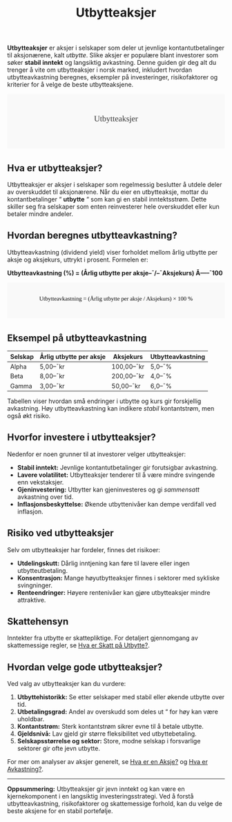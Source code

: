 ﻿---
title: "Utbytteaksjer"
meta_title: "Utbytteaksjer"
meta_description: '**Utbytteaksjer** er aksjer i selskaper som deler ut jevnlige kontantutbetalinger til aksjonærene, kalt *utbytte*. Slike aksjer er populære blant investorer s...'
slug: utbytteaksjer
type: blog
layout: pages/single
---

**Utbytteaksjer** er aksjer i selskaper som deler ut jevnlige kontantutbetalinger til aksjonærene, kalt *utbytte*. Slike aksjer er populære blant investorer som søker **stabil inntekt** og langsiktig avkastning. Denne guiden gir deg alt du trenger å vite om utbytteaksjer i norsk marked, inkludert hvordan utbytteavkastning beregnes, eksempler på investeringer, risikofaktorer og kriterier for å velge de beste utbytteaksjene.

![Illustrasjon som viser konseptet Utbytteaksjer](utbytteaksjer-image.svg)

## Hva er utbytteaksjer?
Utbytteaksjer er aksjer i selskaper som regelmessig beslutter å utdele deler av overskuddet til aksjonærene. Når du eier en utbytteaksje, mottar du kontantbetalinger “ **utbytte** “ som kan gi en stabil inntektsstrøm. Dette skiller seg fra selskaper som enten reinvesterer hele overskuddet eller kun betaler mindre andeler.

## Hvordan beregnes utbytteavkastning?
Utbytteavkastning (dividend yield) viser forholdet mellom årlig utbytte per aksje og aksjekurs, uttrykt i prosent. Formelen er:

**Utbytteavkastning (%) = (Årlig utbytte per aksje–¯/–¯Aksjekurs) Ã—–¯100**

![Formel for beregning av utbytteavkastning](utbytteavkastning-formel.svg)

## Eksempel på utbytteavkastning
| Selskap | Årlig utbytte per aksje | Aksjekurs | Utbytteavkastning |
|---------|-------------------------|-----------|-------------------|
| Alpha   | 5,00–¯kr                 | 100,00–¯kr | 5,0–¯%             |
| Beta    | 8,00–¯kr                 | 200,00–¯kr | 4,0–¯%             |
| Gamma   | 3,00–¯kr                 |  50,00–¯kr | 6,0–¯%             |

Tabellen viser hvordan små endringer i utbytte og kurs gir forskjellig avkastning. Høy utbytteavkastning kan indikere *stabil* kontantstrøm, men også økt risiko.

## Hvorfor investere i utbytteaksjer?
Nedenfor er noen grunner til at investorer velger utbytteaksjer:

* **Stabil inntekt:** Jevnlige kontantutbetalinger gir forutsigbar avkastning.
* **Lavere volatilitet:** Utbytteaksjer tenderer til å være mindre svingende enn vekstaksjer.
* **Gjeninvestering:** Utbytter kan gjeninvesteres og gi *sammensatt* avkastning over tid.
* **Inflasjonsbeskyttelse:** Økende utbyttenivåer kan dempe verdifall ved inflasjon.

## Risiko ved utbytteaksjer
Selv om utbytteaksjer har fordeler, finnes det risikoer:

* **Utdelingskutt:** Dårlig inntjening kan føre til lavere eller ingen utbytteutbetaling.
* **Konsentrasjon:** Mange høyutbytteaksjer finnes i sektorer med sykliske svingninger.
* **Renteendringer:** Høyere rentenivåer kan gjøre utbytteaksjer mindre attraktive.

## Skattehensyn
Inntekter fra utbytte er skattepliktige. For detaljert gjennomgang av skattemessige regler, se [Hva er Skatt på Utbytte?](/blogs/regnskap/skatt-pa-utbytte "Hva er Skatt på Utbytte? Regnskapsføring og Skattemessige Forhold").

## Hvordan velge gode utbytteaksjer?
Ved valg av utbytteaksjer kan du vurdere:

1. **Utbyttehistorikk:** Se etter selskaper med stabil eller økende utbytte over tid.
2. **Utbetalingsgrad:** Andel av overskudd som deles ut “ for høy kan være uholdbar.
3. **Kontantstrøm:** Sterk kontantstrøm sikrer evne til å betale utbytte.
4. **Gjeldsnivå:** Lav gjeld gir større fleksibilitet ved utbyttebetaling.
5. **Selskapsstørrelse og sektor:** Store, modne selskap i forsvarlige sektorer gir ofte jevn utbytte.

For mer om analyser av aksjer generelt, se [Hva er en Aksje?](/blogs/regnskap/hva-er-en-aksje "Hva er en Aksje? En Enkel Forklaring") og [Hva er Avkastning?](/blogs/regnskap/hva-er-avkastning "Hva er Avkastning? Komplett Guide til Investeringer og Avkastning").

---

**Oppsummering:** Utbytteaksjer gir jevn inntekt og kan være en kjernekomponent i en langsiktig investeringsstrategi. Ved å forstå utbytteavkastning, risikofaktorer og skattemessige forhold, kan du velge de beste aksjene for en stabil portefølje.









